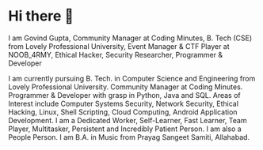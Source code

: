 # Hi there 👋

<!--
**govind030303/govind030303** is a ✨ _special_ ✨ repository because its `README.md` (this file) appears on your GitHub profile.

Here are some ideas to get you started:
-->

I am Govind Gupta,
Community Manager at Coding Minutes, B. Tech (CSE) from Lovely Professional University, Event Manager & CTF Player at NOOB_4RMY, Ethical Hacker, Security Researcher, Programmer & Developer

I am currently pursuing B. Tech. in Computer Science and Engineering from Lovely Professional University. Community Manager at Coding Minutes. Programmer & Developer with grasp in Python, Java and SQL. Areas of Interest include Computer Systems Security, Network Security, Ethical Hacking, Linux, Shell Scripting, Cloud Computing, Android Application Development. I am a Dedicated Worker, Self-Learner, Fast Learner, Team Player, Multitasker, Persistent and Incredibly Patient Person. I am also a People Person. I am B.A. in Music from Prayag Sangeet Samiti, Allahabad.
